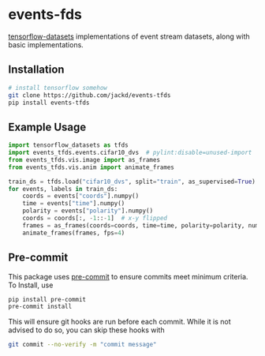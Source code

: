 # events-fds

[tensorflow-datasets](https://github.com/tensorflow/datasets) implementations of event stream datasets, along with basic implementations.

## Installation

```bash
# install tensorflow somehow
git clone https://github.com/jackd/events-tfds
pip install events-tfds
```

## Example Usage

```python
import tensorflow_datasets as tfds
import events_tfds.events.cifar10_dvs  # pylint:disable=unused-import
from events_tfds.vis.image import as_frames
from events_tfds.vis.anim import animate_frames

train_ds = tfds.load("cifar10_dvs", split="train", as_supervised=True)
for events, labels in train_ds:
    coords = events["coords"].numpy()
    time = events["time"].numpy()
    polarity = events["polarity"].numpy()
    coords = coords[:, -1::-1]  # x-y flipped
    frames = as_frames(coords=coords, time=time, polarity=polarity, num_frames=20)
    animate_frames(frames, fps=4)


```

## Pre-commit

This package uses [pre-commit](https://pre-commit.com/) to ensure commits meet minimum criteria. To Install, use

```bash
pip install pre-commit
pre-commit install
```

This will ensure git hooks are run before each commit. While it is not advised to do so, you can skip these hooks with

```bash
git commit --no-verify -m "commit message"
```
